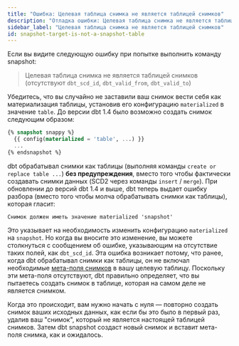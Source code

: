 ```yaml
---
title: "Ошибка: Целевая таблица снимка не является таблицей снимков"
description: "Отладка ошибки: Целевая таблица снимка не является таблицей снимков"
sidebar_label: "Целевая таблица снимка не является таблицей снимков"
id: snapshot-target-is-not-a-snapshot-table
---
```


Если вы видите следующую ошибку при попытке выполнить команду snapshot:

> Целевая таблица снимка не является таблицей снимков (отсутствуют `dbt_scd_id`, `dbt_valid_from`, `dbt_valid_to`)

Убедитесь, что вы случайно не заставили ваш снимок вести себя как материализация таблицы, установив его конфигурацию `materialized` в значение `table`. До версии dbt 1.4 было возможно создать снимок следующим образом:

```sql
{% snapshot snappy %}
  {{ config(materialized = 'table', ...) }}
  ...
{% endsnapshot %}
```

dbt обрабатывал снимки как таблицы (выполняя команды `create or replace table ...`) **без предупреждения**, вместо того чтобы фактически создавать снимки данных (SCD2 через команды `insert` / `merge`). При обновлении до версий dbt 1.4 и выше, dbt теперь выдает ошибку разбора (вместо того чтобы молча обрабатывать снимки как таблицы), которая гласит:

```
Снимок должен иметь значение materialized 'snapshot'
```

Это указывает на необходимость изменить конфигурацию `materialized` на `snapshot`. Но когда вы вносите это изменение, вы можете столкнуться с сообщением об ошибке, указывающим на отсутствие таких полей, как `dbt_scd_id`. Эта ошибка возникает потому, что ранее, когда dbt обрабатывал снимки как таблицы, он не включал необходимые [мета-поля снимков](/docs/build/snapshots#snapshot-meta-fields) в вашу целевую таблицу. Поскольку эти мета-поля отсутствуют, dbt правильно определяет, что вы пытаетесь создать снимок в таблице, которая на самом деле не является снимком.

Когда это происходит, вам нужно начать с нуля &mdash; повторно создать снимок ваших исходных данных, как если бы это было в первый раз, удалив ваш "снимок", который не является настоящей таблицей снимков. Затем dbt snapshot создаст новый снимок и вставит мета-поля снимка, как и ожидалось.